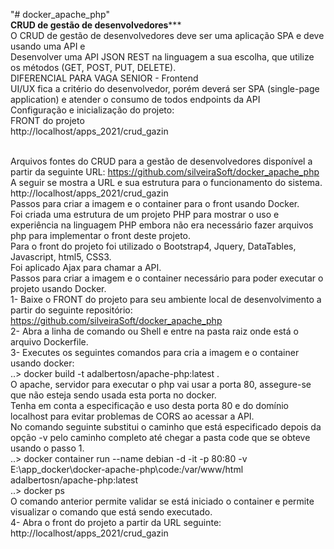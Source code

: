 "# docker_apache_php" 
<br>********CRUD de gestão de desenvolvedores***********
<br>O CRUD de gestão de desenvolvedores deve ser uma aplicação SPA e deve usando uma API e
</br>Desenvolver uma API JSON REST na linguagem a sua escolha, que utilize os métodos (GET, POST, PUT, DELETE). 
</br>DIFERENCIAL PARA VAGA SENIOR - Frontend
</br>UI/UX fica a critério do desenvolvedor, porém deverá ser SPA (single-page application) e atender o consumo de todos endpoints da API
</br>Configuração e inicialização do projeto:
</br>FRONT do projeto
</br>http://localhost/apps_2021/crud_gazin

</br>Arquivos fontes do CRUD para a gestão de desenvolvedores disponível a partir da seguinte URL:
https://github.com/silveiraSoft/docker_apache_php
</br>A seguir se mostra a URL e sua estrutura para o funcionamento do sistema.
</br>http://localhost/apps_2021/crud_gazin
</br>Passos para criar a imagem e o container para o front usando Docker.
</br>Foi criada uma estrutura de um projeto PHP para mostrar o uso e experiência na linguagem PHP embora não era necessário fazer arquivos php para implementar o front deste projeto.
</br>Para o front do projeto foi utilizado o Bootstrap4, Jquery, DataTables, Javascript, html5, CSS3.
</br>Foi aplicado Ajax para chamar a API. 
</br>Passos para criar a imagem e o container necessário para poder executar o projeto usando Docker.
</br>1-	 Baixe o FRONT do projeto para seu ambiente local de desenvolvimento a partir do seguinte repositório: https://github.com/silveiraSoft/docker_apache_php
</br>2-	 Abra a linha de comando ou Shell e entre na pasta raiz onde está o arquivo Dockerfile.
</br>3-	 Executes os seguintes comandos para cria a imagem e o container usando docker:
</br>..> docker build -t adalbertosn/apache-php:latest .
</br>O apache, servidor para executar o php vai usar a porta 80, assegure-se que não esteja sendo usada esta porta no docker. 
</br>Tenha em conta a especificação e uso desta porta 80 e do domínio localhost para evitar problemas de CORS ao acessar a API.
</br>No comando seguinte substitui o caminho que está especificado depois da opção -v pelo caminho completo até chegar a pasta code que se obteve usando o passo 1.
</br>..> docker container run --name debian -d -it -p 80:80 -v E:\app_docker\docker-apache-php\code:/var/www/html adalbertosn/apache-php:latest
</br>..> docker ps
</br>O comando anterior permite validar se está iniciado o container e permite visualizar o comando que está sendo executado.
</br>4-	 Abra o front do projeto a partir da URL seguinte: http://localhost/apps_2021/crud_gazin
